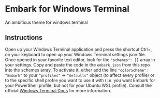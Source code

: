 # Embark for Windows Terminal
An ambitious theme for windows terminal

## Instructions
Open up your Windows Terminal application and press the shortcut Ctrl+, on your keyboard to open up your Windows Terminal settings json file. Once opened in your favorite text editor, look for the `"schemes": []` array in your settings. Copy and paste the code in the `embark.json` from this repo into the schemes array. To activate it, either add the line `"colorScheme": "Embark"` to your `"profiles"` -> `"defaults"` object (to affect every profile) or to the specific shell profile you want to use it with (i.e. you want Embark for your PowerShell profile, but not for your Ubuntu WSL profile). Consult the official [Windows Terminal Docs](https://docs.microsoft.com/en-us/windows/terminal/customize-settings/color-schemes) for more information. 
